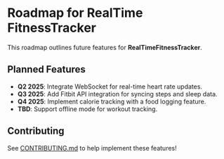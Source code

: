 # Roadmap for RealTime FitnessTracker

This roadmap outlines future features for **RealTimeFitnessTracker**.

## Planned Features
- **Q2 2025**: Integrate WebSocket for real-time heart rate updates.
- **Q3 2025**: Add Fitbit API integration for syncing steps and sleep data.
- **Q4 2025**: Implement calorie tracking with a food logging feature.
- **TBD**: Support offline mode for workout tracking.

## Contributing
See [CONTRIBUTING.md](CONTRIBUTING.md) to help implement these features!
